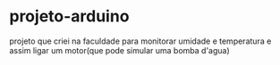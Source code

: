 # projeto-arduino
projeto que criei na faculdade para monitorar umidade e temperatura e assim ligar um motor(que pode simular uma bomba d'agua)
